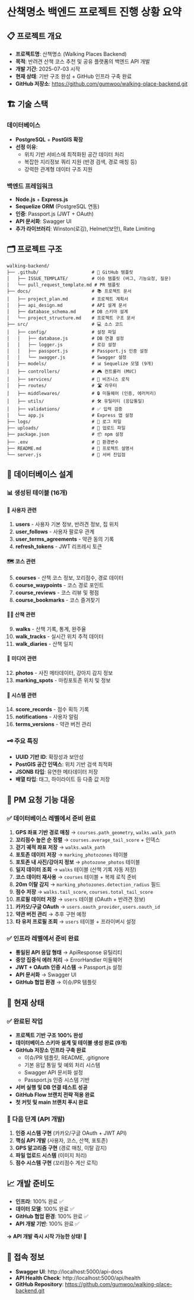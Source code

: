 # 산책명소 백엔드 프로젝트 진행 상황 요약

## 📋 프로젝트 개요
- **프로젝트명**: 산책명소 (Walking Places Backend)
- **목적**: 반려견 산책 코스 추천 및 공유 플랫폼의 백엔드 API 개발
- **개발 기간**: 2025-07-03 시작
- **현재 상태**: 기반 구조 완성 + GitHub 인프라 구축 완료
- **GitHub 저장소**: https://github.com/gumwoo/walking-place-backend.git

## 🏗️ 기술 스택

### 데이터베이스
- **PostgreSQL** + **PostGIS 확장**
- **선정 이유**: 
  - 위치 기반 서비스에 최적화된 공간 데이터 처리
  - 복잡한 지리정보 쿼리 지원 (반경 검색, 경로 매칭 등)
  - 강력한 관계형 데이터 구조 지원

### 백엔드 프레임워크
- **Node.js** + **Express.js**
- **Sequelize ORM** (PostgreSQL 연동)
- **인증**: Passport.js (JWT + OAuth)
- **API 문서화**: Swagger UI
- **추가 라이브러리**: Winston(로깅), Helmet(보안), Rate Limiting

## 🗂️ 프로젝트 구조

```
walking-backend/
├── .github/                    # 🔧 GitHub 템플릿
│   ├── ISSUE_TEMPLATE/         # 이슈 템플릿 (버그, 기능요청, 질문)
│   └── pull_request_template.md # PR 템플릿
├── docs/                       # 📚 프로젝트 문서
│   ├── project_plan.md         # 프로젝트 계획서
│   ├── api_design.md           # API 설계 문서
│   ├── database_schema.md      # DB 스키마 설계
│   └── project_structure.md    # 프로젝트 구조 문서
├── src/                        # 💻 소스 코드
│   ├── config/                 # 설정 파일
│   │   ├── database.js         # DB 연결 설정
│   │   ├── logger.js           # 로깅 설정
│   │   ├── passport.js         # Passport.js 인증 설정
│   │   └── swagger.js          # Swagger 설정
│   ├── models/                 # 📊 Sequelize 모델 (9개)
│   ├── controllers/            # 🎮 컨트롤러 (MVC)
│   ├── services/               # 🔧 비즈니스 로직
│   ├── routes/                 # 🛣️ 라우터
│   ├── middlewares/            # 🔒 미들웨어 (인증, 에러처리)
│   ├── utils/                  # 🛠️ 유틸리티 (응답통일)
│   ├── validations/            # ✅ 입력 검증
│   └── app.js                  # Express 앱 설정
├── logs/                       # 📝 로그 파일
├── uploads/                    # 📁 업로드 파일
├── package.json                # 📦 npm 설정
├── .env                        # 🔐 환경변수
├── README.md                   # 📖 프로젝트 설명서
└── server.js                   # 🚀 서버 진입점
```

## 💾 데이터베이스 설계

### 📊 생성된 테이블 (16개)

#### 👥 사용자 관련
1. **users** - 사용자 기본 정보, 반려견 정보, 집 위치
2. **user_follows** - 사용자 팔로우 관계
3. **user_terms_agreements** - 약관 동의 기록
4. **refresh_tokens** - JWT 리프레시 토큰

#### 🗺️ 코스 관련  
5. **courses** - 산책 코스 정보, 꼬리점수, 경로 데이터
6. **course_waypoints** - 코스 경로 포인트
7. **course_reviews** - 코스 리뷰 및 평점
8. **course_bookmarks** - 코스 즐겨찾기

#### 🚶‍♂️ 산책 관련
9. **walks** - 산책 기록, 통계, 완주율
10. **walk_tracks** - 실시간 위치 추적 데이터
11. **walk_diaries** - 산책 일지

#### 📸 미디어 관련
12. **photos** - 사진 메타데이터, 강아지 감지 정보
13. **marking_spots** - 마킹포토존 위치 및 정보

#### 🎯 시스템 관련
14. **score_records** - 점수 획득 기록
15. **notifications** - 사용자 알림
16. **terms_versions** - 약관 버전 관리

### 🗝️ 주요 특징
- **UUID 기반 ID**: 확장성과 보안성
- **PostGIS 공간 인덱스**: 위치 기반 검색 최적화
- **JSONB 타입**: 유연한 메타데이터 저장
- **배열 타입**: 태그, 하이라이트 등 다중 값 저장

## 🔧 PM 요청 기능 대응

### ✅ 데이터베이스 레벨에서 준비 완료
1. **GPS 좌표 기반 경로 매칭** → `courses.path_geometry`, `walks.walk_path`
2. **꼬리점수 높은 순 정렬** → `courses.average_tail_score` + 인덱스
3. **걷기 궤적 좌표 저장** → `walks.walk_path` 
4. **포토존 데이터 저장** → `marking_photozones` 테이블
5. **포토존 내 사진/강아지 정보** → `photozone_photos` 테이블
6. **일지 데이터 조회** → `walks` 테이블 (산책 기록 자동 저장)
7. **코스 데이터 재사용** → `courses` 테이블 + 복제 로직 준비
8. **20m 이탈 감지** → `marking_photozones.detection_radius` 필드
9. **점수 저장** → `walks.tail_score`, `courses.total_tail_score` 
10. **프로필 데이터 저장** → `users` 테이블 (OAuth + 반려견 정보)
11. **카카오/구글 OAuth** → `users.oauth_provider`, `users.oauth_id`
12. **약관 버전 관리** → 추후 구현 예정
13. **타 유저 프로필 조회** → `users` 테이블 + 프라이버시 설정

### ✅ 인프라 레벨에서 준비 완료
- **통일된 API 응답 형태** → ApiResponse 유틸리티
- **중앙 집중식 에러 처리** → ErrorHandler 미들웨어  
- **JWT + OAuth 인증 시스템** → Passport.js 설정
- **API 문서화** → Swagger UI
- **GitHub 협업 환경** → 이슈/PR 템플릿

## 🚀 현재 상태

### ✅ 완료된 작업
- **프로젝트 기반 구조 100% 완성**
- **데이터베이스 스키마 설계 및 테이블 생성 완료 (9개)**
- **GitHub 저장소 인프라 구축 완료**
  - 이슈/PR 템플릿, README, .gitignore
  - 기본 응답 통일 및 예외 처리 시스템
  - Swagger API 문서화 설정
  - Passport.js 인증 시스템 기반
- **서버 실행 및 DB 연결 테스트 성공**
- **GitHub Flow 브랜치 전략 적용 완료**
- **첫 커밋 및 main 브랜치 푸시 완료**

### 🔄 다음 단계 (API 개발)
1. **인증 시스템 구현** (카카오/구글 OAuth + JWT API)
2. **핵심 API 개발** (사용자, 코스, 산책, 포토존)
3. **GPS 알고리즘 구현** (경로 매칭, 이탈 감지)
4. **파일 업로드 시스템** (이미지 처리)
5. **점수 시스템 구현** (꼬리점수 계산 로직)

## 📈 개발 준비도
- **인프라**: 100% 완료 ✅
- **데이터 모델**: 100% 완료 ✅  
- **GitHub 협업 환경**: 100% 완료 ✅
- **API 개발 기반**: 100% 완료 ✅

**→ API 개발 즉시 시작 가능한 상태! 🎯**

## 🔗 접속 정보
- **Swagger UI**: http://localhost:5000/api-docs
- **API Health Check**: http://localhost:5000/api/health
- **GitHub Repository**: https://github.com/gumwoo/walking-place-backend.git
